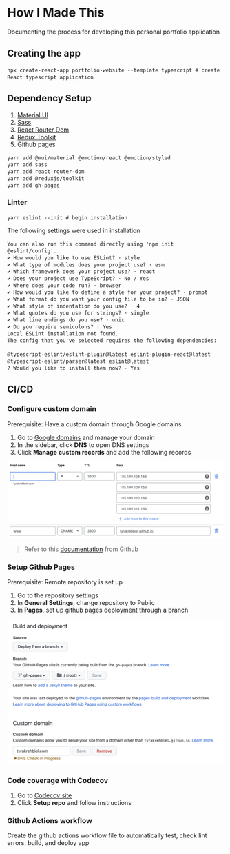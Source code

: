 # How I Made This

Documenting the process for developing this personal portfolio application

## Creating the app

```shell
npx create-react-app portfolio-website --template typescript # create React typescript application
```

## Dependency Setup

1. [Material UI](https://mui.com/material-ui/getting-started/installation/)
1. [Sass](https://sass-lang.com/install/)
1. [React Router Dom](https://reactrouter.com/en/main/start/tutorial)
1. [Redux Toolkit](https://redux-toolkit.js.org/introduction/getting-started)
1. Github pages

```shell
yarn add @mui/material @emotion/react @emotion/styled
yarn add sass
yarn add react-router-dom
yarn add @reduxjs/toolkit
yarn add gh-pages
```

### Linter

```shell
yarn eslint --init # begin installation
```

The following settings were used in installation

```shell
You can also run this command directly using 'npm init @eslint/config'.
✔ How would you like to use ESLint? · style
✔ What type of modules does your project use? · esm
✔ Which framework does your project use? · react
✔ Does your project use TypeScript? · No / Yes
✔ Where does your code run? · browser
✔ How would you like to define a style for your project? · prompt
✔ What format do you want your config file to be in? · JSON
✔ What style of indentation do you use? · 4
✔ What quotes do you use for strings? · single
✔ What line endings do you use? · unix
✔ Do you require semicolons? · Yes
Local ESLint installation not found.
The config that you've selected requires the following dependencies:

@typescript-eslint/eslint-plugin@latest eslint-plugin-react@latest @typescript-eslint/parser@latest eslint@latest
? Would you like to install them now? · Yes
```

## CI/CD

### Configure custom domain

Prerequisite: Have a custom domain through Google domains.

1. Go to [Google domains](https://domains.google/) and manage your domain
1. In the sidebar, click **DNS** to open DNS settings
1. Click **Manage custom records** and add the following records

![DNS Settings](./src/media/setup/DnsSetup.png)

> Refer to this [documentation](https://docs.github.com/en/pages/configuring-a-custom-domain-for-your-github-pages-site/managing-a-custom-domain-for-your-github-pages-site#configuring-a-records-with-your-dns-provider) from Github

### Setup Github Pages

Prerequisite: Remote repository is set up

1. Go to the repository settings
1. In **General Settings**, change repository to Public
1. In **Pages**, set up github pages deployment through a branch

![Github Pages](./src/media/setup/GithubPages.png)

### Code coverage with Codecov

1. Go to [Codecov site](https://app.codecov.io/gh/tyrakrehbiel)
1. Click **Setup repo** and follow instructions

### Github Actions workflow

Create the github actions workflow file to automatically test, check lint errors, build, and deploy app

